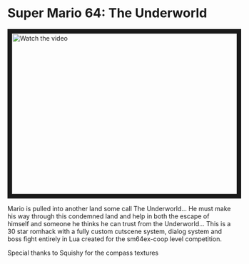 # Super Mario 64: The Underworld

<a href="http://www.youtube.com/watch?feature=player_embedded&v=2gF2SVSHCMI" target="_blank">
 <img src="http://img.youtube.com/vi/2gF2SVSHCMI/mqdefault.jpg" alt="Watch the video" width="640" height="360" border="10" />
</a>

Mario is pulled into another land some call The Underworld...
He must make his way through this condemned land and help in both the escape of himself and someone he thinks he can trust from the Underworld...
This is a 30 star romhack with a fully custom cutscene system, dialog system and boss fight entirely in Lua created for the sm64ex-coop level competition.

Special thanks to Squishy for the compass textures
